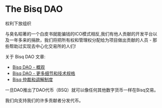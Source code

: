 
# The Bisq DAO

权利下放组织

与臭名昭著的一个白皮书就能骗钱的ICO模式相反,我们有他人贡献的开发平台以及一年多来的捐款，我们将把所有权和管理权分配给为项目做出贡献的人员 - 那些帮助过实现去中心化交易所的人们!

关于 Bisq DAO 文章:

 - [Bisq DAO - 概观](https://bisq.network/docs/dao/overview)
 - [Bisq DAO - 更多细节和技术规格](https://bisq.network/docs/dao/specification)
 - [Bisq 仲裁和调解制度](https://bisq.network/docs/exchange/arbitration-system)

一旦DAO推出了DAO代币（BSQ）就可以像任何其他数字货币一样在Bisq交易。

我们向支持我们的许多贡献者分发代币。
